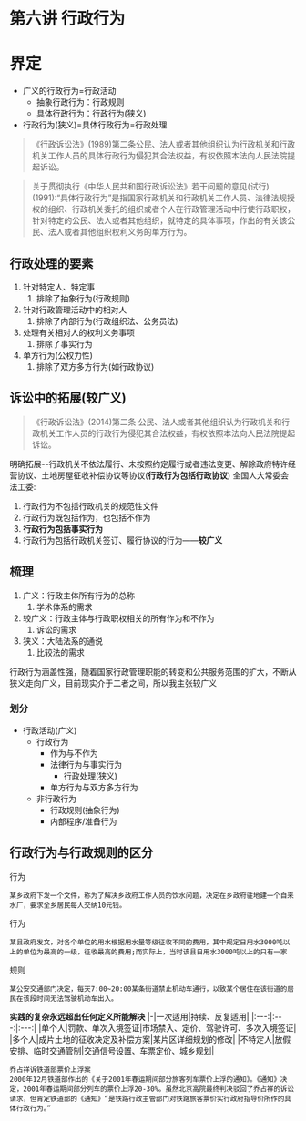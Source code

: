 # 第六讲 行政行为
# 界定
- 广义的行政行为=行政活动
  - 抽象行政行为：行政规则
  - 具体行政行为：行政行为(狭义)
- 行政行为(狭义)=具体行政行为=行政处理
>《行政诉讼法》(1989)第二条公民、法人或者其他组织认为行政机关和行政机关工作人员的具体行政行为侵犯其合法权益，有权依照本法向人民法院提起诉讼。

>关于贯彻执行《中华人民共和国行政诉讼法》若干问题的意见(试行)(1991):“具体行政行为”是指国家行政机关和行政机关工作人员、法律法规授权的组织、行政机关委托的组织或者个人在行政管理活动中行使行政职权，针对特定的公民、法人或者其他组织，就特定的具体事项，作出的有关该公民、法人或者其他组织权利义务的单方行为。
## 行政处理的要素
1. 针对特定人、特定事
   1. 排除了抽象行为(行政规则)
2. 针对行政管理活动中的相对人
   1. 排除了内部行为(行政组织法、公务员法)
3. 处理有关相对人的权利义务事项
   1. 排除了事实行为
4. 单方行为(公权力性)
   1. 排除了双方多方行为(如行政协议)
## 诉讼中的拓展(较广义)
>《行政诉讼法》(2014)第二条 公民、法人或者其他组织认为行政机关和行政机关工作人员的行政行为侵犯其合法权益，有权依照本法向人民法院提起诉讼。

明确拓展--行政机关不依法履行、未按照约定履行或者违法变更、解除政府特许经营协议、土地房屋征收补偿协议等协议(**行政行为包括行政协议**)
全国人大常委会法工委:
1. 行政行为不包括行政机关的规范性文件
2. 行政行为既包括作为，也包括不作为
3. **行政行为包括事实行为**
4. 行政行为包括行政机关签订、履行协议的行为——**较广义**
## 梳理
1. 广义：行政主体所有行为的总称
   1. 学术体系的需求
2. 较广义：行政主体与行政职权相关的所有作为和不作为
   1. 诉讼的需求
3. 狭义：大陆法系的通说
   1. 比较法的需求

行政行为涵盖性强，随着国家行政管理职能的转变和公共服务范围的扩大，不断从狭义走向广义，目前现实介于二者之间，所以我主张较广义
### 划分
- 行政活动(广义)
  - 行政行为
    - 作为与不作为
    - 法律行为与事实行为
      - 行政处理(狭义)
    - 单方行为与双方多方行为
  - 非行政行为
    - 行政规则(抽象行为)
    - 内部程序/准备行为
## 行政行为与行政规则的区分
行为
~~~
某乡政府下发一个文件，称为了解决乡政府工作人员的饮水问题，决定在乡政府驻地建一个自来水厂，要求全乡居民每人交纳10元钱。
~~~
行为
~~~
某县政府发文，对各个单位的用水根据用水量等级征收不同的费用，其中规定日用水3000吨以上的单位为最高的一级，征收最高的费用;而实际上，当时该县日用水3000吨以上的只有一家
~~~
规则
~~~
某公安交通部门决定，每天7:00~20:00某条街道禁止机动车通行，以致某个居住在该街道的居民在该段时间无法驾驶机动车出入。
~~~
**实践的复杂永远超出任何定义所能解决**
|-|一次适用|持续、反复适用|
|:---:|:---:|:---:|
|单个人|罚款、单次入境签证|市场禁入、定价、驾驶许可、多次入境签证|
|多个人|成片土地的征收决定及补偿方案|某片区详细规划的修改|
|不特定人|放假安排、临时交通管制|交通信号设置、车票定价、城乡规划|

~~~
乔占祥诉铁道部票价上浮案
2000年12月铁道部作出的《关于2001年春运期间部分旅客列车票价上浮的通知》。《通知》决定，2001年春运期间部分列车的票价上浮20-30%。虽然北京高院最终判决驳回了乔占祥的诉讼请求，但肯定铁道部的《通知》“是铁路行政主管部门对铁路旅客票价实行政府指导价所作的具体行政行为。”
~~~